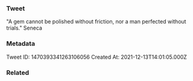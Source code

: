 ### Tweet
"A gem cannot be polished without friction, nor a man perfected without trials." Seneca

### Metadata
Tweet ID: 1470393341263106056
Created At: 2021-12-13T14:01:05.000Z

### Related

